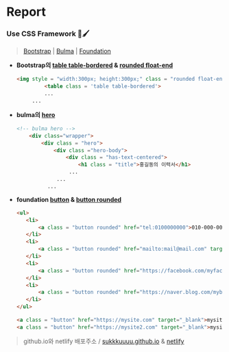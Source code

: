 # Report

### Use CSS Framework 🎨🖌
>[Bootstrap](https://getbootstrap.kr/) | [Bulma](https://bulma.io/) | [Foundation](https://get.foundation/)
 
 * **Bootstrap의 [table table-bordered](https://getbootstrap.com/docs/4.1/content/tables/) & [rounded float-end](https://getbootstrap.com/docs/5.0/content/images/)**
     ```html
    <img style = "width:300px; height:300px;" class = "rounded float-end" src="images/profile.jpg" alt="홍길동의 얼굴 사진" />
              <table class = 'table table-bordered'>
              ...
          ...
    ```
 * **bulma의 [hero](https://bulma.io/documentation/layout/hero/)**
    ```html
    <!-- bulma hero -->
        <div class="wrapper">
            <div class = "hero">
                <div class ="hero-body">
                    <div class = "has-text-centered">
                        <h1 class = "title">홍길동의 이력서</h1>
                     ...
                 ...
              ...
    ```
 
 * **foundation [button](https://get.foundation/sites/docs/button.html) & [button rounded](https://get.foundation/sites/docs-v5/components/buttons.html)**
     ```html
    <ul>
        <li>
            <a class = "button rounded" href="tel:0100000000">010-000-0000</a>
        </li>
        <li>
            <a class = "button rounded" href="mailto:mail@mail.com" target="_blank">mail@mail.com</a>
        </li>
        <li>
            <a class = "button rounded" href="https://facebook.com/myfacebook" target="_blank">@myfacebook</a>
        </li>
        <li>
            <a class = "button rounded" href="https://naver.blog.com/myblog" target="_blank">@myblog</a>
        </li>
    </ul>
     ```
 
     ```html
     <a class = "button" href="https://mysite.com" target="_blank">mysite.com</a>
     <a class = "button" href="https://mysite2.com" target="_blank">mysite2.com</a>
     ```
> github.io와 netlify 배포주소 / [sukkkuuuu.github.io](https://sukkkuuuu.github.io/GamePrograming/) & [netlify](https://scintillating-starlight-d80fda.netlify.app)
